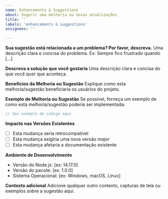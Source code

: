 ```yaml
---
name: Enhancements & Suggestions
about: Sugerir uma melhoria ou novas atualizações
title: ''
labels: 'enhancements & suggestions'
assignees: ''

---
```


**Sua sugestão está relacionada a um problema? Por favor, descreva.**
Uma descrição clara e concisa do problema. Ex: Sempre fico frustrado quando [...]

**Descreva a solução que você gostaria**
Uma descrição clara e concisa do que você quer que aconteça.

**Benefícios da Melhoria ou Sugestão**
Explique como esta melhoria/sugestão beneficiaria os usuários do projeto.

**Exemplo de Melhoria ou Sugestão**
Se possível, forneça um exemplo de como esta melhoria/sugestão poderia ser implementada:

```typescript
// Seu exemplo de código aqui
```

**Impacto nas Versões Existentes**
- [ ] Esta mudança seria retrocompatível
- [ ] Esta mudança exigiria uma nova versão *major*
- [ ] Esta mudança afetaria a documentação existente

**Ambiente de Desenvolvimento**
 - Versão do Node.js: [ex: 14.17.0]
 - Versão do pacote: [ex: 1.0.0]
 - Sistema Operacional: [ex: Windows, macOS, Linux]

**Contexto adicional**
Adicione qualquer outro contexto, capturas de tela ou exemplos sobre a sugestão aqui. 